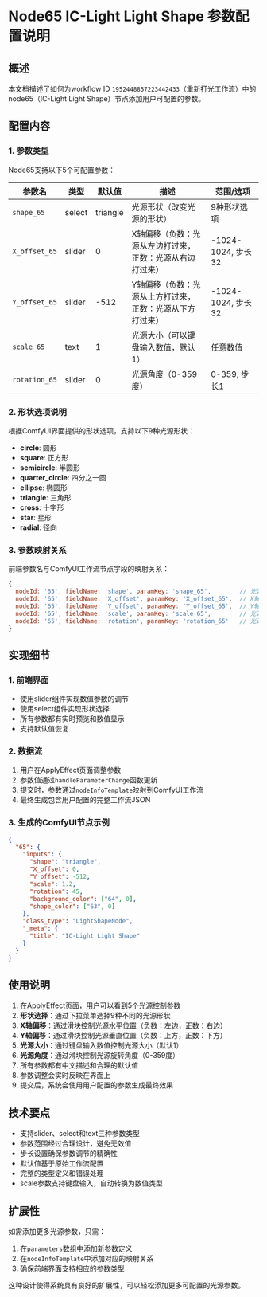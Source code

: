 # Node65 IC-Light Light Shape 参数配置说明

## 概述

本文档描述了如何为workflow ID `1952448857223442433`（重新打光工作流）中的node65（IC-Light Light Shape）节点添加用户可配置的参数。

## 配置内容

### 1. 参数类型

Node65支持以下5个可配置参数：

| 参数名 | 类型 | 默认值 | 描述 | 范围/选项 |
|--------|------|--------|------|-----------|
| `shape_65` | select | triangle | 光源形状（改变光源的形状） | 9种形状选项 |
| `X_offset_65` | slider | 0 | X轴偏移（负数：光源从左边打过来，正数：光源从右边打过来） | -1024-1024, 步长32 |
| `Y_offset_65` | slider | -512 | Y轴偏移（负数：光源从上方打过来，正数：光源从下方打过来） | -1024-1024, 步长32 |
| `scale_65` | text | 1 | 光源大小（可以键盘输入数值，默认1） | 任意数值 |
| `rotation_65` | slider | 0 | 光源角度（0-359度） | 0-359, 步长1 |

### 2. 形状选项说明

根据ComfyUI界面提供的形状选项，支持以下9种光源形状：

- **circle**: 圆形
- **square**: 正方形
- **semicircle**: 半圆形
- **quarter_circle**: 四分之一圆
- **ellipse**: 椭圆形
- **triangle**: 三角形
- **cross**: 十字形
- **star**: 星形
- **radial**: 径向

### 3. 参数映射关系

前端参数名与ComfyUI工作流节点字段的映射关系：

```javascript
{
  nodeId: '65', fieldName: 'shape', paramKey: 'shape_65',        // 光源形状
  nodeId: '65', fieldName: 'X_offset', paramKey: 'X_offset_65',  // X轴偏移
  nodeId: '65', fieldName: 'Y_offset', paramKey: 'Y_offset_65',  // Y轴偏移
  nodeId: '65', fieldName: 'scale', paramKey: 'scale_65',        // 光源大小
  nodeId: '65', fieldName: 'rotation', paramKey: 'rotation_65'   // 光源角度
}
```

## 实现细节

### 1. 前端界面

- 使用slider组件实现数值参数的调节
- 使用select组件实现形状选择
- 所有参数都有实时预览和数值显示
- 支持默认值恢复

### 2. 数据流

1. 用户在ApplyEffect页面调整参数
2. 参数值通过`handleParameterChange`函数更新
3. 提交时，参数通过`nodeInfoTemplate`映射到ComfyUI工作流
4. 最终生成包含用户配置的完整工作流JSON

### 3. 生成的ComfyUI节点示例

```json
{
  "65": {
    "inputs": {
      "shape": "triangle",
      "X_offset": 0,
      "Y_offset": -512,
      "scale": 1.2,
      "rotation": 45,
      "background_color": ["64", 0],
      "shape_color": ["63", 0]
    },
    "class_type": "LightShapeNode",
    "_meta": {
      "title": "IC-Light Light Shape"
    }
  }
}
```

## 使用说明

1. 在ApplyEffect页面，用户可以看到5个光源控制参数
2. **形状选择**：通过下拉菜单选择9种不同的光源形状
3. **X轴偏移**：通过滑块控制光源水平位置（负数：左边，正数：右边）
4. **Y轴偏移**：通过滑块控制光源垂直位置（负数：上方，正数：下方）
5. **光源大小**：通过键盘输入数值控制光源大小（默认1）
6. **光源角度**：通过滑块控制光源旋转角度（0-359度）
7. 所有参数都有中文描述和合理的默认值
8. 参数调整会实时反映在界面上
9. 提交后，系统会使用用户配置的参数生成最终效果

## 技术要点

- 支持slider、select和text三种参数类型
- 参数范围经过合理设计，避免无效值
- 步长设置确保参数调节的精确性
- 默认值基于原始工作流配置
- 完整的类型定义和错误处理
- scale参数支持键盘输入，自动转换为数值类型

## 扩展性

如需添加更多光源参数，只需：
1. 在`parameters`数组中添加新参数定义
2. 在`nodeInfoTemplate`中添加对应的映射关系
3. 确保前端界面支持相应的参数类型

这种设计使得系统具有良好的扩展性，可以轻松添加更多可配置的光源参数。 